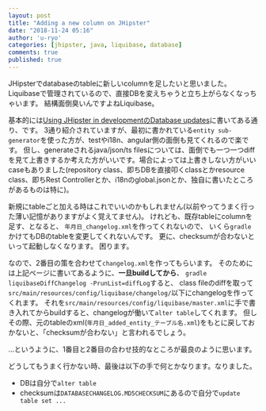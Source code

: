```yaml
---
layout: post
title: "Adding a new column on JHipster"
date: "2018-11-24 05:16"
author: 'u-ryo'
categories: [jhipster, java, liquibase, database]
comments: true
published: true
---
```

JHipsterでdatabaseのtableに新しいcolumnを足したいと思いました。
Liquibaseで管理されているので、直接DBを変えちゃうと立ち上がらなくなっちゃいます。
結構面倒臭いんですよねLiquibase。

基本的には[Using JHipster in developmentのDatabase updates](https://www.jhipster.tech/development/#database-updates)に書いてある通り、です。
3通り紹介されていますが、最初に書かれている`entity sub-generator`を使った方が、testやi18n、angular側の面倒も見てくれるので楽です。
但し、generateされるjava/json/ts filesについては、面倒でも一つ一つdiffを見て上書きするか考えた方がいいです。場合によっては上書きしない方がいいcaseもありました(repository class、即ちDBを直接叩くclassとかresource class、即ちRest Controllerとか、i18nのglobal.jsonとか、独自に書いたところがあるものは特に)。

新規にtableごと加える時はこれでいいのかもしれません(以前やってうまく行った薄い記憶がありますがよく覚えてません)。
けれども、既存tableにcolumnを足す、となると、
`年月日_changelog.xml`を作ってくれないので、
いくら`gradle`かけてもDBのtableを変更してくれないんです。
更に、checksumが合わないといって起動しなくなります。
困ります。

なので、2番目の策を合わせて`changelog.xml`を作ってもらいます。
そのためには上記ページに書いてあるように、__一旦buildしてから__、
`gradle liquibaseDiffChangelog -PrunList=diffLog`すると、
class fileのdiffを取って`src/main/resources/config/liquibase/changelog/`以下にchangelogを作ってくれます。
それを`src/main/resources/config/liquibase/master.xml`に手で書き入れてからbuildすると、changelogが働いて`alter table`してくれます。
但しその際、元のtableのxml(`年月日_added_entity_テーブル名.xml`)をもとに戻しておかないと、「checksumが合わない」と言われるでしょう。

...というように、1番目と2番目の合わせ技的なところが最良のように思います。


どうしてもうまく行かない時、最後は以下の手で何とかなります。なりました。

* DBは自分で`alter table`
* checksumは`DATABASECHANGELOG.MD5CHECKSUM`にあるので自分で`update table set ...`
